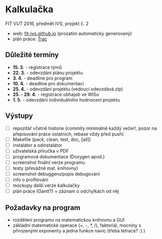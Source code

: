 # Kalkulačka
FIT VUT 2016, předmět IVS, projekt č. 2

- web: [fit-ivs.github.io](http://fit-ivs.github.io) (prozatím automaticky generovaný)
- plán práce: [Trac](https://trac.zarybnicky.com)

## Důležité termíny
- **15. 3.** - registrace týmů
- **22. 3.** - odevzdání plánu projektu
- **3. 4.** - deadline pro program
- **10. 4.** - deadline pro dokumentaci
- **25. 4.** - odevzdání projektu (vedoucí odevzdává zip)
- **25. - 29. 4.** - registrace obhajob ve WISu
- **1. 5.** - odevzdání individuálního hodnocení projektu

## Výstupy
- [ ] repozitář včetně historie (commity minimálně každý večer!, pozor na přepisování práce ostatních, rebase vždy před push)
- [ ] Makefile (pack, clean, test, doc, [all])
- [ ] instalátor a odinstalátor
- [ ] uživatelská příručka v PDF
- [ ] programová dokumentace (Doxygen apod.)
- [ ] screenshot finální verze programu
- [ ] testy (převážně mat. knihovny)
- [ ] screenshot debuggeru/popis debugování
- [ ] info o profilování
- [ ] mockupy další verze kalkulačky
- [ ] plán práce (Gantt?) + záznam o odchylkách od něj

## Požadavky na program
- rozdělení programu na matematickou knihovnu a GUI
- základní matematické operace (+, -, \*, /), faktoriál, mocniny s přirozenými exponenty a jedna funkce navíc (třeba tetrace? :) )
